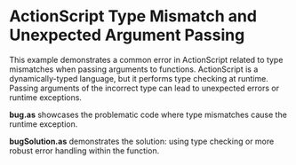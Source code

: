 # ActionScript Type Mismatch and Unexpected Argument Passing

This example demonstrates a common error in ActionScript related to type mismatches when passing arguments to functions.  ActionScript is a dynamically-typed language, but it performs type checking at runtime.  Passing arguments of the incorrect type can lead to unexpected errors or runtime exceptions.

**bug.as** showcases the problematic code where type mismatches cause the runtime exception.

**bugSolution.as** demonstrates the solution: using type checking or more robust error handling within the function.
